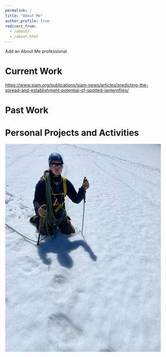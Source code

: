```yaml
---
permalink: /
title: "About Me"
author_profile: true
redirect_from: 
  - /about/
  - /about.html
---
```


Add an About Me professional

Current Work
======
https://www.siam.org/publications/siam-news/articles/predicting-the-spread-and-establishment-potential-of-spotted-lanternflies/

Past Work
======

Personal Projects and Activities
======

<img src='/images/bugaboo.png'>
